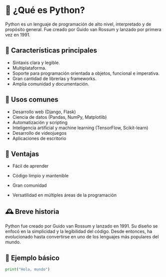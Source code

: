# 🐍 ¿Qué es Python?

Python es un lenguaje de programación de alto nivel, interpretado y de propósito general. Fue creado por Guido van Rossum y lanzado por primera vez en 1991.

## 🔹 Características principales

- Sintaxis clara y legible.
- Multiplataforma.
- Soporte para programación orientada a objetos, funcional e imperativa.
- Gran cantidad de librerías y frameworks.
- Amplia comunidad y documentación.

## 🔹 Usos comunes

- Desarrollo web (Django, Flask)
- Ciencia de datos (Pandas, NumPy, Matplotlib)
- Automatización y scripting
- Inteligencia artificial y machine learning (TensorFlow, Scikit-learn)
- Desarrollo de videojuegos
- Aplicaciones de escritorio

## 🔹 Ventajas

- Fácil de aprender
    
- Código limpio y mantenible
    
- Gran comunidad
    
- Versatilidad en múltiples áreas de la programación
## 🕰️ Breve historia

Python fue creado por Guido van Rossum y lanzado en 1991. Su diseño se enfocó en la simplicidad y la legibilidad del código. Desde entonces, ha evolucionado hasta convertirse en uno de los lenguajes más populares del mundo.

## 🔹 Ejemplo básico

```python
print("Hola, mundo")

